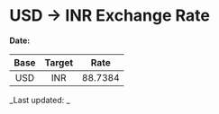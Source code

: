 # USD → INR Exchange Rate

**Date:** 

| Base | Target | Rate  |
|:----:|:------:|:-----:|
| USD  | INR    | 88.7384 |

_Last updated: _